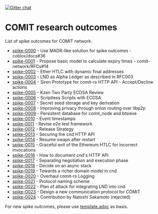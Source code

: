 [![Gitter chat](https://badges.gitter.im/gitterHQ/gitter.png)](https://gitter.im/comit-network/community)

# COMIT research outcomes

List of spike outcomes for COMIT network.

- [spike-0000](0000-use-madr-like-solution-for-spike-outcomes.md) - Use MADR-like solution for spike outcomes - coblox/docs#36
- [spike-0001](0001-basic-expiry-model.md) - Propose basic model to calculate expiry times - comit-network/RFCs#14
- [spike-0002](0002-ether-htlc-dynamic-final-addresses.md) - Ether HTLC with dynamic final addresses
- [spike-0003](0003-lightning-as-alpha-ledger.adoc) - LND as Alpha Ledger as described in RFC003
- [spike-0004](0004-siren-prototype-accept-decline.adoc) - Siren Prototype for comit-rs HTTP API - Accept/Decline actions
- [spike-0005](0005-kzen-two-party-ecdsa.adoc) - Kzen Two Party ECDSA Review
- [spike-0006](0006-scriptless-scripts-with-ecdsa.adoc) - Scriptless Scripts with ECDSA
- [spike-0007](0007-secret-seed-storage-and-key-derivation.md) - Secret seed storage and key derivation
- [spike-0008](0008-onion-routing-over-libp2p.adoc) - Improving privacy through onion routing over libp2p
- [spike-0009](0009-comit-btsieve-db.adoc) - Persistent database for comit_node and btsieve
- [spike-0010](0010-timestamps.adoc) - Event timestamps
- [spike-0011](0011-revise-e2e-test-framework.adoc) - Revise e2e test framework
- [spike-0012](0012-release-strategy.adoc) - Release Strategy
- [spike-0013](0013-secure-http-api.adoc) - Securing the cnd HTTP API
- [spike-0014](0014-resume-swaps-after-restart.adoc) - Resume swaps after restart
- [spike-0015](0015-ethereum-htlc-graceful-exit.adoc) - Graceful exit of the Ethereum HTLC for incorrect invocations
- [spike-0016](0016-how-to-document-cnd-http-api.adoc) - How to document cnd's HTTP API
- [spike-0017](0017-negotiation-and-execution-protocol.adoc) - Separating negotiation and execution phase
- [spike-0018](0018-async-stack.adoc) - Decide on an async stack
- [spike-0019](0019-domain-model.adoc) - Towards a richer domain model in cnd
- [spike-0020](0020-logging.adoc) - Overhaul comit-rs Logging
- [spike-0021](0021-protocol-naming.adoc) - Protocol naming scheme
- [spike-0022](0022-lnd-plan-of-attack.adoc) - Plan of attack for integrating LND into cnd
- [spike-0023](0023-communication-protocol.adoc) - Design a new communication protocol for COMIT
- [spike-0024](0024-more-protocol-naming.adoc) - Contribution by Natoshi Sakamoto (rejected)

For new spike outcomes, please use [template.adoc](template.adoc) as basis.
